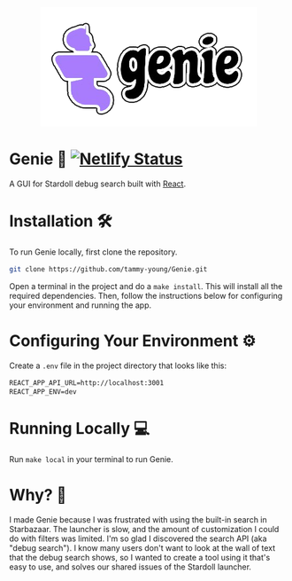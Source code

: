 <p align="center">
  <img src="https://github.com/tammy-young/genie/blob/main/public/genie-logo.png" />
</p>

# Genie 🧞 [![Netlify Status](https://api.netlify.com/api/v1/badges/7ec8dd45-a039-4f09-94a2-e96e76955207/deploy-status)](https://app.netlify.com/sites/stardoll-genie/deploys)
A GUI for Stardoll debug search built with [React](https://react.dev/).

# Installation 🛠️
To run Genie locally, first clone the repository.
```bash
git clone https://github.com/tammy-young/Genie.git
```
Open a terminal in the project and do a `make install`. This will install all the required dependencies. Then, follow the instructions below for configuring your environment and running the app.

# Configuring Your Environment ⚙️
Create a `.env` file in the project directory that looks like this:
```dotenv
REACT_APP_API_URL=http://localhost:3001
REACT_APP_ENV=dev
```

# Running Locally 💻
Run `make local` in your terminal to run Genie.

# Why? 🤔
I made Genie because I was frustrated with using the built-in search in Starbazaar. The launcher is slow, and the amount of customization I could do with filters was limited. I'm so glad I discovered the search API (aka "debug search"). I know many users don't want to look at the wall of text that the debug search shows, so I wanted to create a tool using it that's easy to use, and solves our shared issues of the Stardoll launcher.

